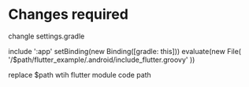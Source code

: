 # Changes required  
changle  settings.gradle 


include ':app'
setBinding(new Binding([gradle: this]))
evaluate(new File(
        '/$path/flutter_example/.android/include_flutter.groovy'
))

replace $path wtih flutter module code path
